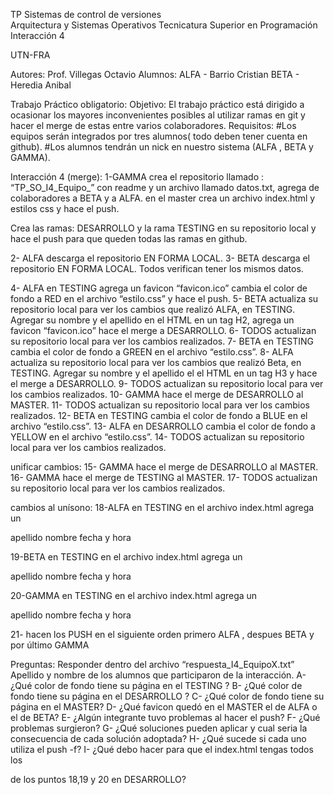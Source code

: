 TP Sistemas de control de versiones		
Arquitectura y Sistemas Operativos
Tecnicatura Superior en Programación
Interacción 4

UTN-FRA

Autores: Prof. Villegas Octavio
Alumnos: ALFA - Barrio Cristian
         BETA - Heredia Anibal



Trabajo Práctico obligatorio:
Objetivo:
El trabajo práctico está dirigido a ocasionar los mayores inconvenientes posibles al utilizar ramas en git y hacer el merge de estas entre varios colaboradores.
Requisitos:
#Los equipos serán integrados por tres alumnos( todo deben tener cuenta en github).
#Los alumnos tendrán un nick en nuestro sistema (ALFA , BETA y GAMMA).

Interacción 4 (merge):
1-GAMMA crea el repositorio llamado : “TP_SO_I4_Equipo_” con readme y un archivo llamado datos.txt, agrega de colaboradores a BETA y a ALFA.
en el master crea un archivo index.html y estilos css y hace el push.

Crea las ramas: DESARROLLO y la rama TESTING en su repositorio local y hace el push para que queden todas las ramas en github.

2- ALFA descarga el repositorio EN FORMA LOCAL.
3- BETA descarga el repositorio EN FORMA LOCAL. 
Todos verifican tener los mismos datos.

4- ALFA en TESTING agrega un favicon “favicon.ico” cambia el color de fondo a RED en el archivo “estilo.css” y hace el push.
5- BETA actualiza su repositorio local para ver los cambios que realizó ALFA, en TESTING. Agregar su nombre y el apellido en el HTML en un tag H2, agrega un favicon “favicon.ico” hace el merge a DESARROLLO.
6- TODOS actualizan su repositorio local para ver los cambios realizados.
7- BETA en TESTING cambia el color de fondo a GREEN en el archivo “estilo.css”.
8- ALFA actualiza su repositorio local para ver los cambios que realizó Beta, en TESTING. Agregar su nombre y el apellido el el HTML en un tag H3 y hace el merge a DESARROLLO.
9- TODOS actualizan su repositorio local para ver los cambios realizados.
10- GAMMA hace el merge de DESARROLLO al MASTER.
11- TODOS actualizan su repositorio local para ver los cambios realizados.
12- BETA en TESTING cambia el color de fondo a BLUE en el archivo “estilo.css”.
13- ALFA en DESARROLLO cambia el color de fondo a YELLOW en el archivo “estilo.css”.
14- TODOS actualizan su repositorio local para ver los cambios realizados.

unificar cambios:
15- GAMMA hace el merge de DESARROLLO al MASTER.
16- GAMMA hace el merge de TESTING al MASTER.
17- TODOS actualizan su repositorio local para ver los cambios realizados.

cambios al unísono:
18-ALFA en TESTING en el archivo index.html agrega un <p>apellido nombre fecha y
hora </p>
19-BETA en TESTING en el archivo index.html agrega un <p>apellido nombre fecha y
hora </p>
20-GAMMA en TESTING en el archivo index.html agrega un <p>apellido nombre fecha y
hora </p>
21- hacen los PUSH en el siguiente orden
primero ALFA , despues BETA y por último GAMMA

Preguntas:
Responder dentro del archivo “respuesta_I4_EquipoX.txt”
Apellido y nombre de los alumnos que participaron de la interacción.
A- ¿Qué color de fondo tiene su página en el TESTING ?
B- ¿Qué color de fondo tiene su página en el DESARROLLO ?
C- ¿Qué color de fondo tiene su página en el MASTER?
D- ¿Qué favicon quedó en el MASTER el de ALFA o el de BETA?
E- ¿Algún integrante tuvo problemas al hacer el push?
F- ¿Qué problemas surgieron?
G- ¿Qué soluciones pueden aplicar y cual seria la consecuencia de cada solución
adoptada?
H- ¿Qué sucede si cada uno utiliza el push -f?
I- ¿Qué debo hacer para que el index.html tengas todos los <p> de los puntos 18,19 y 20
en DESARROLLO?
